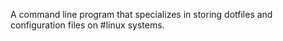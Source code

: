 A command line program that specializes in storing dotfiles and configuration files on #linux systems. 